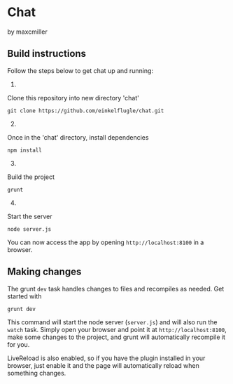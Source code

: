 # Chat
by maxcmiller

## Build instructions
Follow the steps below to get chat up and running:

1.
Clone this repository into new directory 'chat'
```
git clone https://github.com/einkelflugle/chat.git
```
2.
Once in the 'chat' directory, install dependencies
```
npm install
```
3.
Build the project
```
grunt
```
4.
Start the server
```
node server.js
```

You can now access the app by opening ```http://localhost:8100``` in a browser.

## Making changes
The grunt ```dev``` task handles changes to files and recompiles as needed. Get started with
```
grunt dev
```
This command will start the node server (```server.js```) and will also run the ```watch``` task. Simply open your browser and point it at ```http://localhost:8100```, make some changes to the project, and grunt will automatically recompile it for you.

LiveReload is also enabled, so if you have the plugin installed in your browser, just enable it and the page will automatically reload when something changes.